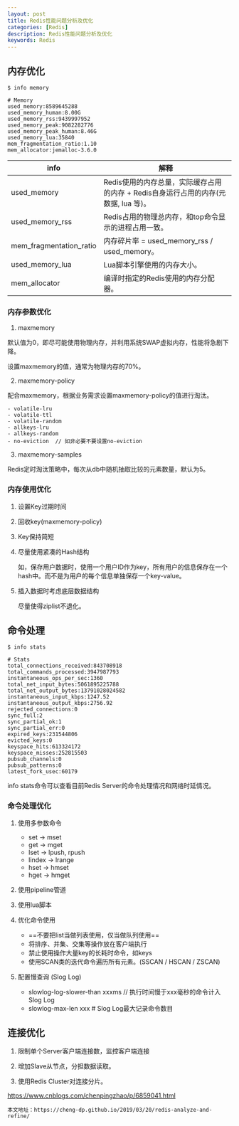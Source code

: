 ```yaml
---
layout: post
title: Redis性能问题分析及优化
categories: [Redis]
description: Redis性能问题分析及优化
keywords: Redis
---
```


## 内存优化

```
$ info memory

# Memory
used_memory:8589645288
used_memory_human:8.00G
used_memory_rss:9439997952
used_memory_peak:9082282776
used_memory_peak_human:8.46G
used_memory_lua:35840
mem_fragmentation_ratio:1.10
mem_allocator:jemalloc-3.6.0
```


info | 解释
---|---
used_memory | Redis使用的内存总量，实际缓存占用的内存 + Redis自身运行占用的内存(元数据, lua 等)。
used\_memory\_rss | Redis占用的物理总内存，和top命令显示的进程占用一致。
mem\_fragmentation\_ratio | 内存碎片率 = used\_memory\_rss / used_memory。
used\_memory\_lua | Lua脚本引擎使用的内存大小。
mem_allocator | 编译时指定的Redis使用的内存分配器。

### 内存参数优化

1. maxmemory

默认值为0，即尽可能使用物理内存，并利用系统SWAP虚拟内存，性能将急剧下降。

设置maxmemory的值，通常为物理内存的70%。

2. maxmemory-policy

配合maxmemory，根据业务需求设置maxmemory-policy的值进行淘汰。

    - volatile-lru
    - volatile-ttl
    - volatile-random
    - allkeys-lru
    - allkeys-random
    - no-eviction  // 如非必要不要设置no-eviction

3. maxmemory-samples

Redis定时淘汰策略中，每次从db中随机抽取比较的元素数量，默认为5。


### 内存使用优化

1. 设置Key过期时间

2. 回收key(maxmemory-policy)

3. Key保持简短

4. 尽量使用紧凑的Hash结构

    如，保存用户数据时，使用一个用户ID作为key，所有用户的信息保存在一个hash中。而不是为用户的每个信息单独保存一个key-value。

5. 插入数据时考虑底层数据结构
    
    尽量使得ziplist不退化。

## 命令处理

```
$ info stats

# Stats
total_connections_received:843708918
total_commands_processed:3947987793
instantaneous_ops_per_sec:1360
total_net_input_bytes:5061895225788
total_net_output_bytes:13791028024582
instantaneous_input_kbps:1247.52
instantaneous_output_kbps:2756.92
rejected_connections:0
sync_full:2
sync_partial_ok:1
sync_partial_err:0
expired_keys:231544806
evicted_keys:0
keyspace_hits:613324172
keyspace_misses:252815503
pubsub_channels:0
pubsub_patterns:0
latest_fork_usec:60179
```

info stats命令可以查看目前Redis Server的命令处理情况和网络时延情况。

### 命令处理优化

1. 使用多参数命令
    
    - set -> mset
    - get -> mget
    - lset -> lpush, rpush
    - lindex -> lrange
    - hset -> hmset
    - hget -> hmget

2. 使用pipeline管道

3. 使用lua脚本

4. 优化命令使用

    - ==不要把list当做列表使用，仅当做队列使用==
    - 将排序、并集、交集等操作放在客户端执行
    - 禁止使用操作大量key的长耗时命令，如keys
    - 使用SCAN类的迭代命令遍历所有元素。(SSCAN / HSCAN / ZSCAN)

5. 配置慢查询 (Slog Log)

    - slowlog-log-slower-than xxxms // 执行时间慢于xxx毫秒的命令计入Slog Log
    - slowlog-max-len xxx # Slog Log最大记录命令数目


## 连接优化

1. 限制单个Server客户端连接数，监控客户端连接

2. 增加Slave从节点，分担数据读取。

3. 使用Redis Cluster对连接分片。

https://www.cnblogs.com/chenpingzhao/p/6859041.html
 
```
本文地址：https://cheng-dp.github.io/2019/03/20/redis-analyze-and-refine/
```
 
